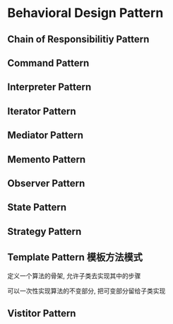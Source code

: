 # Behavioral Design Pattern

## Chain of Responsibilitiy Pattern

## Command Pattern

## Interpreter Pattern

## Iterator Pattern

## Mediator Pattern

## Memento Pattern

## Observer Pattern

## State Pattern 

## Strategy Pattern

## Template Pattern 模板方法模式

定义一个算法的骨架, 允许子类去实现其中的步骤

可以一次性实现算法的不变部分, 把可变部分留给子类实现

## Vistitor Pattern

